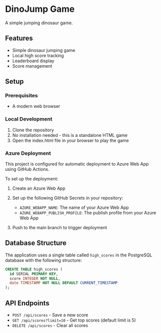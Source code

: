 # DinoJump Game

A simple jumping dinosaur game.

## Features

- Simple dinosaur jumping game
- Local high score tracking
- Leaderboard display
- Score management

## Setup

### Prerequisites

- A modern web browser

### Local Development

1. Clone the repository
2. No installation needed - this is a standalone HTML game
3. Open the index.html file in your browser to play the game

### Azure Deployment

This project is configured for automatic deployment to Azure Web App using GitHub Actions.

To set up the deployment:

1. Create an Azure Web App
2. Set up the following GitHub Secrets in your repository:
   - `AZURE_WEBAPP_NAME`: The name of your Azure Web App
   - `AZURE_WEBAPP_PUBLISH_PROFILE`: The publish profile from your Azure Web App

3. Push to the main branch to trigger deployment

## Database Structure

The application uses a single table called `high_scores` in the PostgreSQL database with the following structure:

```sql
CREATE TABLE high_scores (
  id SERIAL PRIMARY KEY,
  score INTEGER NOT NULL,
  date TIMESTAMP NOT NULL DEFAULT CURRENT_TIMESTAMP
);
```

## API Endpoints

- `POST /api/scores` - Save a new score
- `GET /api/scores?limit=10` - Get top scores (default limit is 5)
- `DELETE /api/scores` - Clear all scores